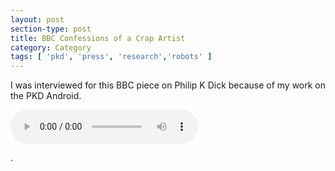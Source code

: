 ```yaml
---
layout: post
section-type: post
title: BBC Confessions of a Crap Artist
category: Category
tags: [ 'pkd', 'press', 'research','robots' ]
---
```

I was interviewed for this BBC piece on Philip K Dick because of my work on the PKD Android.

<audio controls>
  <source src="https://umdrive.memphis.edu/aolney/public/press/Confessions%20of%20a%20Crap%20Artist-Monday%2016th%20January%202030-2100.mp3" type="audio/mpeg">
Your browser does not support the audio element.
</audio> 

.

